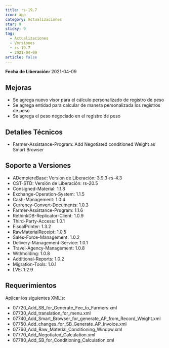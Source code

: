 ```yaml
---
title: rs-19.7
icon: app
category: Actualizaciones
star: 9
sticky: 9
tag:
  - Actualizaciones
  - Versiones
  - rs-19.7
  - 2021-04-09
article: false
---
```


**Fecha de Liberación:** 2021-04-09

## Mejoras

- Se agrega nuevo visor para el cálculo personalizado de registro de peso
- Se agrega entidad para calcular de manera personalizada los registros de peso
- Se agrega el peso negociado en el registro de peso

## Detalles Técnicos

- Farmer-Assistance-Program: Add Negotiated conditioned Weight as Smart Browser

## Soporte a Versiones

- ADempiereBase: Versión de Liberación: 3.9.3-rs-4.3
- CST-STD: Versión de Liberación: rs-20.5
- Consigned-Material: 1.1.8
- Exchange-Operation-System: 1.1.5
- Cash-Management: 1.0.4
- Currency-Convert-Documents: 1.0.3
- Farmer-Assistance-Program: 1.1.6
- RethinkDB-Replicator-Client: 1.0.9
- Third-Party-Access: 1.0.1
- FiscalPrinter: 1.3.2
- RawMaterialReceipt: 1.0.5
- Sales-Force-Management: 1.0.2
- Delivery-Management-Service: 1.0.1
- Travel-Agency-Management: 1.0.8
- Withholding: 1.0.8
- Additional-Reports: 1.0.2
- Migration-Tools: 1.0.1
- LVE: 1.2.9

## Requerimientos

Aplicar los siguientes XML's:

- 07720_Add_SB_for_Generate_Fee_to_Farmers.xml
- 07730_Add_translation_for_menu.xml
- 07740_Add_Smart_Browser_for_generate_AP_from_Record_Weight.xml
- 07750_Add_changes_for_SB_Generate_AP_Invoice.xml
- 07760_Add_Raw_Material_Conditioning_Window.xml
- 07770_Add_Negotiated_Calculation.xml
- 07780_Add_SB_for_Conditioning_Calculation.xml
